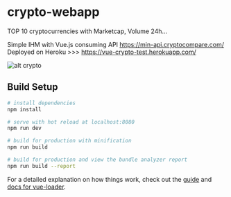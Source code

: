 # crypto-webapp
TOP 10 cryptocurrencies with Marketcap, Volume 24h...

Simple IHM with Vue.js consuming API https://min-api.cryptocompare.com/
Deployed on Heroku >>> https://vue-crypto-test.herokuapp.com/



![alt crypto](https://user-images.githubusercontent.com/43437042/56933397-e98f8f00-6ae7-11e9-96a2-221cc708348e.JPG)


## Build Setup

``` bash
# install dependencies
npm install

# serve with hot reload at localhost:8080
npm run dev

# build for production with minification
npm run build

# build for production and view the bundle analyzer report
npm run build --report
```

For a detailed explanation on how things work, check out the [guide](http://vuejs-templates.github.io/webpack/) and [docs for vue-loader](http://vuejs.github.io/vue-loader).
